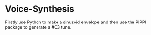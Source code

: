 # Voice-Synthesis

Firstly use Python to make a sinusoid envelope and then use the PIPPI  package to generate a #C3 tune.

